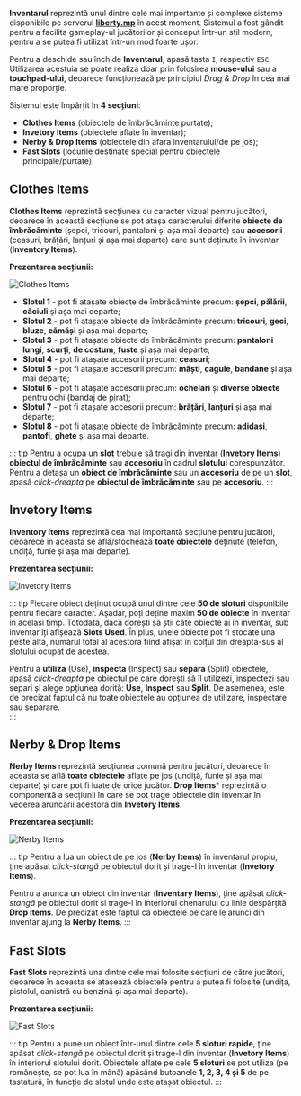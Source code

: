 **Inventarul** reprezintă unul dintre cele mai importante și complexe sisteme disponibile pe serverul [**liberty.mp**](https://ucp.liberty.mp/) în acest moment. Sistemul a fost gândit pentru a facilita gameplay-ul jucătorilor și conceput într-un stil modern, pentru a se putea fi utilizat într-un mod foarte ușor. 

Pentru a deschide sau închide **Inventarul**, apasă tasta `I`, respectiv `ESC`. Utilizarea acestuia se poate realiza doar prin folosirea **mouse-ului** sau a **touchpad-ului**, deoarece funcționează pe principiul *Drag & Drop* în cea mai mare proporție. 

Sistemul este împărțit în **4 secțiuni**: 
- **Clothes Items** (obiectele de îmbrăcăminte purtate);
- **Invetory Items** (obiectele aflate în inventar); 
- **Nerby & Drop Items** (obiectele din afara inventarului/de pe jos); 
- **Fast Slots** (locurile destinate special pentru obiectele principale/purtate). 

## Clothes Items

**Clothes Items** reprezintă secțiunea cu caracter vizual pentru jucători, deoarece în această secțiune se pot atașa caracterului diferite **obiecte de îmbrăcăminte** (șepci, tricouri, pantaloni și așa mai departe) sau **accesorii** (ceasuri, brățări, lanțuri și așa mai departe) care sunt deținute în inventar (**Inventory Items**). 

**Prezentarea secțiunii:** 

![Clothes Items](https://i.imgur.com/HzZDpBj.png) 

- **Slotul 1** - pot fi atașate obiecte de îmbrăcăminte precum: **șepci**, **pălării**, **căciuli** și așa mai departe; 
- **Slotul 2** - pot fi atașate obiecte de îmbrăcăminte precum: **tricouri**, **geci**, **bluze**, **cămăși** și așa mai departe;
- **Slotul 3** - pot fi atașate obiecte de îmbrăcăminte precum: **pantaloni lungi**, **scurți**, **de costum**, **fuste** și așa mai departe;
- **Slotul 4** - pot fi atașate accesorii precum: **ceasuri**;
- **Slotul 5** - pot fi atașate accesorii precum: **măști**, **cagule**, **bandane** și așa mai departe;
- **Slotul 6** - pot fi atașate accesorii precum: **ochelari** și **diverse obiecte** pentru ochi (bandaj de pirat);
- **Slotul 7** - pot fi atașate accesorii precum: **brățări**, **lanțuri** și așa mai departe;
- **Slotul 8** - pot fi atașate obiecte de îmbrăcăminte precum: **adidași**, **pantofi**, **ghete** și așa mai departe. 

::: tip
Pentru a ocupa un **slot** trebuie să tragi din inventar (**Invetory Items**) **obiectul de îmbrăcăminte** sau **accesoriu** în cadrul **slotului** corespunzător. Pentru a detașa un **obiect de îmbrăcăminte** sau un **accesoriu** de pe un **slot**, apasă *click-dreapta* pe **obiectul de îmbrăcăminte** sau pe **accesoriu**. 
:::

## Invetory Items

**Inventory Items** reprezintă cea mai importantă secțiune pentru jucători, deoarece în aceasta se află/stochează **toate obiectele** deținute (telefon, undiță, funie și așa mai departe). 

**Prezentarea secțiunii:** 

![Invetory Items](https://i.imgur.com/SO2gXIV.png) 

::: tip
Fiecare obiect deținut ocupă unul dintre cele **50 de sloturi** disponibile pentru fiecare caracter. Așadar, poți deține maxim **50 de obiecte** în inventar în același timp. Totodată, dacă dorești să știi câte obiecte ai în inventar, sub inventar îți afișează **Slots Used**. În plus, unele obiecte pot fi stocate una peste alta, numărul total al acestora fiind afișat în colțul din dreapta-sus al slotului ocupat de acestea.

Pentru a **utiliza** (Use), **inspecta** (Inspect) sau **separa** (Split) obiectele, apasă *click-dreapta* pe obiectul pe care dorești să îl utilizezi, inspectezi sau separi și alege opțiunea dorită: **Use**, **Inspect** sau **Split**. De asemenea, este de precizat faptul că nu toate obiectele au opțiunea de utilizare, inspectare sau separare.  
::: 

## Nerby & Drop Items

**Nerby Items** reprezintă secțiunea comună pentru jucători, deoarece în aceasta se află **toate obiectele** aflate pe jos (undiță, funie și așa mai departe) și care pot fi luate de orice jucător. **Drop Items*** reprezintă o componentă a secțiunii în care se pot trage obiectele din inventar în vederea aruncării acestora din **Invetory Items**.

**Prezentarea secțiunii:** 

![Nerby Items](https://i.imgur.com/a9Ety9S.png)

::: tip
Pentru a lua un obiect de pe jos (**Nerby Items**) în inventarul propiu, ține apăsat *click-stangă* pe obiectul dorit și trage-l în inventar (**Invetory Items**).

Pentru a arunca un obiect din inventar (**Inventary Items**), ține apăsat *click-stangă* pe obiectul dorit și trage-l în interiorul chenarului cu linie despărțită **Drop Items**. De precizat este faptul că obiectele pe care le arunci din inventar ajung la **Nerby Items**.
:::

## Fast Slots 

**Fast Slots** reprezintă una dintre cele mai folosite secțiuni de către jucători, deoarece în aceasta se atașează obiectele pentru a putea fi folosite (undița, pistolul, canistră cu benzină și așa mai departe).

**Prezentarea secțiunii:** 

![Fast Slots](https://i.imgur.com/hWVkERL.png)

::: tip
Pentru a pune un obiect într-unul dintre cele **5 sloturi rapide**, ține apăsat *click-stangă* pe obiectul dorit și trage-l din inventar (**Invetory Items**) în interiorul slotului dorit. Obiectele aflate pe cele **5 sloturi** se pot utiliza (pe românește, se pot lua în mână) apăsând butoanele **1, 2, 3, 4 și 5** de pe tastatură, în funcție de slotul unde este atașat obiectul. 
:::

